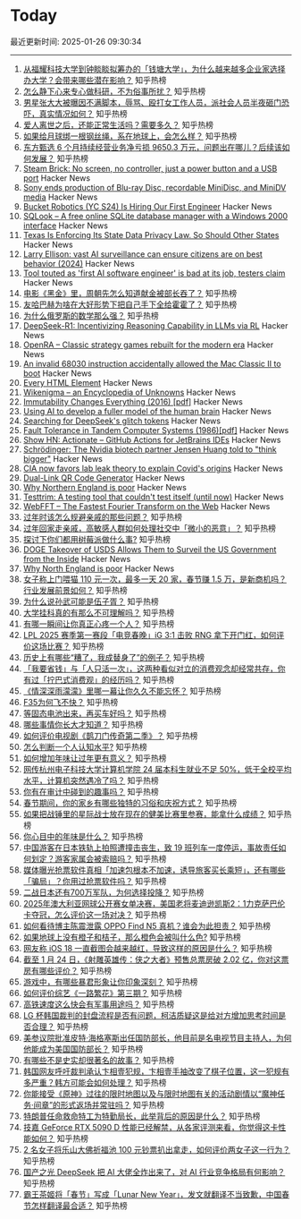 # Today

最近更新时间: 2025-01-26 09:30:34

--- 
1. [从福耀科技大学到钟睒睒拟筹办的「钱塘大学」，为什么越来越多企业家选择办大学？会带来哪些潜在影响？](https://www.zhihu.com/question/10375756253) 知乎热榜
2. [怎么静下心来专心做科研，不为俗事所扰？](https://www.zhihu.com/question/34430255) 知乎热榜
3. [男星张大大被曝因不满脚本，辱骂、殴打女工作人员，派社会人员半夜砸门恐吓，真实情况如何？](https://www.zhihu.com/question/10555536847) 知乎热榜
4. [爱人离世之后，还能正常生活吗？需要多久？](https://www.zhihu.com/question/326909760) 知乎热榜
5. [如果给月球绑一根钢丝绳，系在地球上，会怎么样？](https://www.zhihu.com/question/8895393535) 知乎热榜
6. [东方甄选 6 个月持续经营业务净亏损 9650.3 万元，问题出在哪儿？后续该如何发展？](https://www.zhihu.com/question/10200809053) 知乎热榜
7. [Steam Brick: No screen, no controller, just a power button and a USB port](https://crastinator-pro.github.io/steam-brick/) Hacker News
8. [Sony ends production of Blu-ray Disc, recordable MiniDisc, and MiniDV media](https://www.sony.jp/rec-media/info2/20250123.html) Hacker News
9. [Bucket Robotics (YC S24) Is Hiring Our First Engineer](https://news.ycombinator.com/item?id=42825423) Hacker News
10. [SQLook – A free online SQLite database manager with a Windows 2000 interface](https://sqlook.com) Hacker News
11. [Texas Is Enforcing Its State Data Privacy Law. So Should Other States](https://www.eff.org/deeplinks/2025/01/texas-enforcing-its-state-data-privacy-law-so-should-other-states) Hacker News
12. [Larry Ellison: vast AI surveillance can ensure citizens are on best behavior (2024)](https://www.businessinsider.com/larry-ellison-ai-surveillance-keep-citizens-on-their-best-behavior-2024-9) Hacker News
13. [Tool touted as 'first AI software engineer' is bad at its job, testers claim](https://www.theregister.com/2025/01/23/ai_developer_devin_poor_reviews/) Hacker News
14. [电影《黑金》里，周朝先怎么知道献金被部长吞了？](https://www.zhihu.com/question/622490072) 知乎热榜
15. [友哈巴赫为啥在大好形势下把自己手下全给霍霍了？](https://www.zhihu.com/question/8536483217) 知乎热榜
16. [为什么俄罗斯的数学那么强？](https://www.zhihu.com/question/369638951) 知乎热榜
17. [DeepSeek-R1: Incentivizing Reasoning Capability in LLMs via RL](https://arxiv.org/abs/2501.12948) Hacker News
18. [OpenRA – Classic strategy games rebuilt for the modern era](https://www.openra.net/) Hacker News
19. [An invalid 68030 instruction accidentally allowed the Mac Classic II to boot](https://www.downtowndougbrown.com/2025/01/the-invalid-68030-instruction-that-accidentally-allowed-the-mac-classic-ii-to-successfully-boot-up/) Hacker News
20. [Every HTML Element](https://iamwillwang.com/dollar/every-html-element/) Hacker News
21. [Wikenigma – an Encyclopedia of Unknowns](https://wikenigma.org.uk/start) Hacker News
22. [Immutability Changes Everything (2016) [pdf]](https://www.cidrdb.org/cidr2015/Papers/CIDR15_Paper16.pdf) Hacker News
23. [Using AI to develop a fuller model of the human brain](https://magazine.ucsf.edu/building-a-silicon-brain) Hacker News
24. [Searching for DeepSeek's glitch tokens](https://outsidetext.substack.com/p/anomalous-tokens-in-deepseek-v3-and) Hacker News
25. [Fault Tolerance in Tandem Computer Systems (1986)[pdf]](https://jimgray.azurewebsites.net/papers/TandemTR86.2_FaultToleranceInTandemComputerSystems.pdf) Hacker News
26. [Show HN: Actionate – GitHub Actions for JetBrains IDEs](https://github.com/revenate/actionate) Hacker News
27. [Schrödinger: The Nvidia biotech partner Jensen Huang told to "think bigger"](https://hntrbrk.com/schrodinger/) Hacker News
28. [CIA now favors lab leak theory to explain Covid's origins](https://www.nytimes.com/2025/01/25/us/politics/cia-covid-lab-leak.html) Hacker News
29. [Dual-Link QR Code Generator](https://dualqrcode.com/) Hacker News
30. [Why Northern England is poor](https://tomforth.co.uk/whynorthenglandispoor/) Hacker News
31. [Testtrim: A testing tool that couldn't test itself (until now)](https://mathieu.fenniak.net/testtrim-2025-01-nested-syscall-tracing/) Hacker News
32. [WebFFT – The Fastest Fourier Transform on the Web](https://github.com/IQEngine/WebFFT) Hacker News
33. [过年时该怎么规避亲戚的那些问题？](https://www.zhihu.com/question/8196064673) 知乎热榜
34. [过年回家走亲戚，高敏感人群如何处理社交中「微小的恶意」？](https://www.zhihu.com/question/9650246334) 知乎热榜
35. [探讨下你们都用树莓派做什么事?](https://www.zhihu.com/question/646955632) 知乎热榜
36. [DOGE Takeover of USDS Allows Them to Surveil the US Government from the Inside](https://www.wired.com/story/doge-elon-musk/) Hacker News
37. [Why North England is poor](https://tomforth.co.uk/whynorthenglandispoor/) Hacker News
38. [女子称上门喂猫 110 元一次，最多一天 20 家，春节赚 1.5 万，是新商机吗？行业发展前景如何？](https://www.zhihu.com/question/10533261544) 知乎热榜
39. [为什么说孙武可能是伍子胥？](https://www.zhihu.com/question/306322799) 知乎热榜
40. [大学挂科真的有那么不可理解吗？](https://www.zhihu.com/question/8208767845) 知乎热榜
41. [有哪一瞬间让你真正心疼一个人？](https://www.zhihu.com/question/269493537) 知乎热榜
42. [LPL 2025 赛季第一赛段「电竞春晚」iG 3:1 击败 RNG 拿下开门红，如何评价这场比赛？](https://www.zhihu.com/question/10533928503) 知乎热榜
43. [历史上有哪些“糟了，我成替身了”的例子？](https://www.zhihu.com/question/615363027) 知乎热榜
44. [「我要省钱」与「人只活一次」，这两种看似对立的消费观念却经常共存，你有过「拧巴式消费观」的经历吗？](https://www.zhihu.com/question/10037557456) 知乎热榜
45. [《情深深雨濛濛》里哪一幕让你久久不能忘怀？](https://www.zhihu.com/question/304920538) 知乎热榜
46. [F35为何飞不快？](https://www.zhihu.com/question/364126131) 知乎热榜
47. [等固态电池出来，再买车好吗？](https://www.zhihu.com/question/6697092837) 知乎热榜
48. [哪些事情你长大才知道？](https://www.zhihu.com/question/558407362) 知乎热榜
49. [如何评价电视剧《鹊刀门传奇第二季》？](https://www.zhihu.com/question/9661858126) 知乎热榜
50. [怎么判断一个人认知水平?](https://www.zhihu.com/question/344453214) 知乎热榜
51. [如何增加年味让过年更有意义？](https://www.zhihu.com/question/8521320518) 知乎热榜
52. [网传杭州电子科技大学计算机学院 24 届本科生就业不足 50%，低于全校平均水平，计算机突然遇冷了吗？](https://www.zhihu.com/question/10197743562) 知乎热榜
53. [你有在审计中碰到的趣事吗？](https://www.zhihu.com/question/641158139) 知乎热榜
54. [春节期间，你的家乡有哪些独特的习俗和庆祝方式？](https://www.zhihu.com/question/8415008042) 知乎热榜
55. [如果把战锤里的星际战士放在现在的健美比赛里参赛，能拿什么成绩？](https://www.zhihu.com/question/10300648989) 知乎热榜
56. [你心目中的年味是什么？](https://www.zhihu.com/question/8328406284) 知乎热榜
57. [中国游客在日本铁轨上拍照遭撞击丧生，致 19 班列车一度停运，事故责任如何划定？游客家属会被索赔吗？](https://www.zhihu.com/question/10418299160) 知乎热榜
58. [媒体曝光抢票软件真相「加速包根本不加速，诱导旅客买长乘短」，还有哪些「骗局」？你用过抢票软件吗？](https://www.zhihu.com/question/10153953516) 知乎热榜
59. [二战日本还有700万军队，为何选择投降？](https://www.zhihu.com/question/396342957) 知乎热榜
60. [2025年澳大利亚网球公开赛女单决赛，美国老将麦迪逊凯斯2：1力克萨巴伦卡夺冠，怎么评价这一场对决？](https://www.zhihu.com/question/10544435131) 知乎热榜
61. [如何看待博主陈震泄露 OPPO Find N5 真机？谁会为此担责？](https://www.zhihu.com/question/10427203407) 知乎热榜
62. [如果地球上没有橙子和桔子，那么橙色会被叫什么色?](https://www.zhihu.com/question/659488632) 知乎热榜
63. [网友称 iOS 18 一直截图会越来越红，导致这样的原因是什么？](https://www.zhihu.com/question/9777731833) 知乎热榜
64. [截至 1 月 24 日，《射雕英雄传：侠之大者》预售总票房破 2.02 亿，你对这票房有哪些评价？](https://www.zhihu.com/question/10449299628) 知乎热榜
65. [游戏中，有哪些暴君形象让你印象深刻？](https://www.zhihu.com/question/10181798144) 知乎热榜
66. [如何评价综艺《一路繁花》第三期？](https://www.zhihu.com/question/10518257507) 知乎热榜
67. [高铁速度这么快会有军事用途吗？](https://www.zhihu.com/question/281580844) 知乎热榜
68. [LG 杯韩国裁判的封盘流程是否有问题，柯洁质疑这是给对方增加思考时间是否合理？](https://www.zhihu.com/question/10356593608) 知乎热榜
69. [美参议院批准皮特·海格塞斯出任国防部长，他目前是名电视节目主持人，为何他能成为美国国防部长？](https://www.zhihu.com/question/10515726232) 知乎热榜
70. [有哪些不是史实却很著名的故事？](https://www.zhihu.com/question/305851471) 知乎热榜
71. [韩国网友呼吁裁判承认卞相壹犯规，卞相壹手袖改变了棋子位置，这一犯规有多严重？韩方可能会如何处理？](https://www.zhihu.com/question/10465516192) 知乎热榜
72. [你能接受《原神》过往的限时地图以及与限时地图有关的活动剧情以“魔神任务·间章”的形式返场并常驻吗？](https://www.zhihu.com/question/10257798892) 知乎热榜
73. [特朗普任命救命特工为特勤局长，此举背后的原因是什么？](https://www.zhihu.com/question/10363766890) 知乎热榜
74. [技嘉 GeForce RTX 5090 D 性能已经解禁，从各家评测来看，你觉得这卡性能如何？](https://www.zhihu.com/question/10441141444) 知乎热榜
75. [2 名女子将乐山大佛祈福池 100 元钞票扒出拿走，如何评价两女子这一行为？](https://www.zhihu.com/question/10457409439) 知乎热榜
76. [国产之光 DeepSeek 把 AI 大佬全炸出来了，对 AI 行业竞争格局有何影响？](https://www.zhihu.com/question/8155697879) 知乎热榜
77. [霸王茶姬将「春节」写成「Lunar New Year」，发文就翻译不当致歉，中国春节怎样翻译最合适？](https://www.zhihu.com/question/10505377608) 知乎热榜

